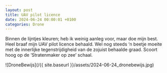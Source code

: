 ```yaml
---
layout: post
title: UAV pilot licence
date: 2024-06-24 00:00:01 +0100
categories: Drone
---
```


Binnen de lijntjes  kleuren; heb ik weinig aanleg voor, maar doe mijn best. Heel braaf mijn  UAV pilot licence behaald. Wel nog steeds ‘n beetje moeite met de  innerlijke tegenstrijdigheid van de zojuist behaalde graad. Scoort hoog  op de ‘Stratenmaker op zee’ schaal.

![DroneBewijs](/{{ site.baseurl }}/assets/2024-06-24_dronebewijs.jpg)

